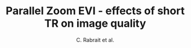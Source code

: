---
cat: ciel
subcat: neurophysics
bestof: false
author: C. Rabrait et al.
title: Parallel Zoom EVI - effects of short TR on image quality
year: 2006
type: misc
---